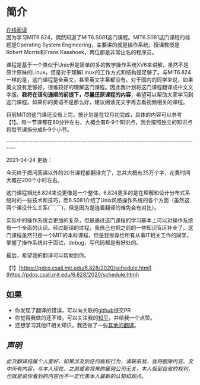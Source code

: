 # 简介
[在线阅读](https://cppakko.github.io/MIT6.S081/)  
因为学习MIT6.824，偶然知道了MIT6.S081这门课程。MIT6.S081这门课程的标题是Operating System Engineering，主要讲的就是操作系统。授课教授是Robert Morris和Frans Kaashoek，两位都是非常出名的程序员。

课程是基于一个类似于Unix但是简单的多的教学操作系统XV6来讲解，虽然不是原汁原味的Linux，但是对于理解Linux的工作方式和结构是足够了。与MIT6.824一样的是，这门课程是全英文，甚至英文字幕都没有。对于国内的同学来说，如果英文没有足够好，很难较好的理解这门课程。因此我计划将这门课程翻译成中文文字版。**我将在语句通顺的前提下，尽量还原课程的内容**，希望可以帮助大家学习到这门课程。如果你的英语不是那么好，建议阅读完文字再去看视频相关的课程。

目前MIT的这门课还没有上完，按计划是在12月初完成，具体的内容可以参考【1】。每一节课都在80分钟左右，大概会有6-9个知识点，我会按照独立的知识点将每节课拆分成6-9个小节。

\----------------------------------------------------------------------------------

2021-04-24 更新：

今天终于把问答课以外的20节课程都翻译完了，总共大概有35万个字，花费时间大概在200个小时左右。

这门课程相比6.824来说更像是一个整体。6.824更多的是在理解和设计分布式系统时的一些技术和技巧，而6.S081介绍了Unix风格操作系统的各个方面（虽然这两个课没什么关系(￣.￣)，但是因为是连着翻译的难免会有对比）。

实际中的操作系统会更加的复杂，但是通过这门课程的学习基本上可以对操作系统有一个全面的认识。经过翻译的过程，我自己也把之前的一些知识盲区补全了。这门课程虽然只是一个MIT的本科课程，但是我推荐给所有从事IT相关工作的同学，掌握了操作系统对于面试，debug，写代码都是有好处的。

最后，希望我的翻译可以帮助到你。

【1】[https://pdos.csail.mit.edu/6.828/2020/schedule.html](https://pdos.csail.mit.edu/6.828/2020/schedule.html)

## 如果

* 你发现了翻译的错误，可以向关联的[github](https://github.com/huihongxiao/MIT6.S081)提交PR
* 你觉得我做的还不错，可以关注我的[知乎](https://www.zhihu.com/people/xiao-hong-hui-15)，并给我一个点赞。
* 还想学习其他IT相关知识，我还做了一些[其他的翻译](https://huihongxiao.github.io/2024/03/06/%E6%88%91%E7%9A%84%E7%BF%BB%E8%AF%91.html)。

## _声明_

_此次翻译纯属个人爱好，如果涉及到任何版权行为，请联系我，我将删除内容。文中所有内容，与本人现在，之前或者将来的雇佣公司无关，本人保留自省的权利，也就是说你看到的内容也不一定代表本人最新的认知和观点。_

